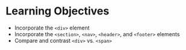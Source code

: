 # Learning Objectives

* Incorporate the `<div>` element
* Incorporate the `<section>`, `<nav>`, `<header>`, and `<footer>` elements
* Compare and contrast `<div>` vs. `<span>`
